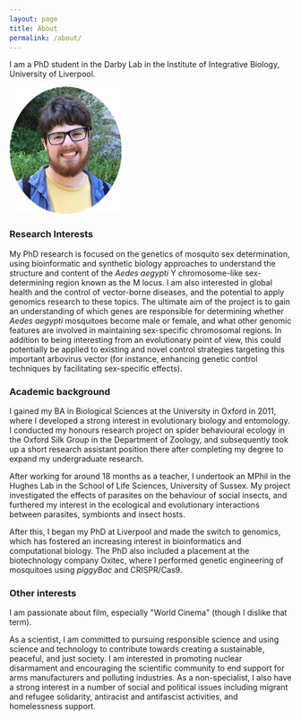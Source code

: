 ```yaml
---
layout: page
title: About
permalink: /about/
---
```


I am a PhD student in the Darby Lab in the Institute of Integrative Biology, University of Liverpool.


![Photo](/images/about_pic_small.png)


### Research Interests

My PhD research is focused on the genetics of mosquito sex
determination, using bioinformatic and synthetic biology approaches to
understand the structure and content of the _Aedes aegypti_ Y
chromosome-like sex-determining region known as the M locus. I am also
interested in global health and the control of vector-borne diseases,
and the potential to apply genomics research to these topics. The
ultimate aim of the project is to gain an understanding of which genes
are responsible for determining whether _Aedes aegypti_ mosquitoes
become male or female, and what other genomic features are involved in
maintaining sex-specific chromosomal regions. In addition to being
interesting from an evolutionary point of view, this could potentially
be applied to existing and novel control strategies targeting this
important arbovirus vector (for instance, enhancing genetic control
techniques by facilitating sex-specific effects).

### Academic background

I gained my BA in Biological Sciences at the University in Oxford in
2011, where I developed a strong interest in evolutionary biology and
entomology. I conducted my honours research project on spider
behavioural ecology in the Oxford Silk Group in the Department of
Zoology, and subsequently took up a short research assistant
position there after completing my degree to expand my undergraduate research.

After working for around 18 months as a teacher, I undertook an MPhil in
the Hughes Lab in the School of Life Sciences, University of Sussex. My
project investigated the effects of parasites on the behaviour of social
insects, and furthered my interest in the ecological and evolutionary
interactions between parasites, symbionts and insect hosts.

After this, I began my PhD at Liverpool and made the switch to genomics,
which has fostered an increasing interest in bioinformatics and computational
biology. The PhD also included a placement at the biotechnology company
Oxitec, where I performed genetic engineering of mosquitoes using
_piggyBac_ and CRISPR/Cas9.

### Other interests

I am passionate about film, especially "World Cinema" (though I dislike
that term).

As a scientist, I am committed to pursuing responsible science and using
science and technology to contribute towards creating a sustainable,
peaceful, and just society. I am interested in promoting nuclear
disarmament and encouraging the scientific community to end support for
arms manufacturers and polluting industries. As a non-specialist, I also
have a strong interest in a number of social and political issues
including migrant and refugee solidarity, antiracist and antifascist
activities, and homelessness support.